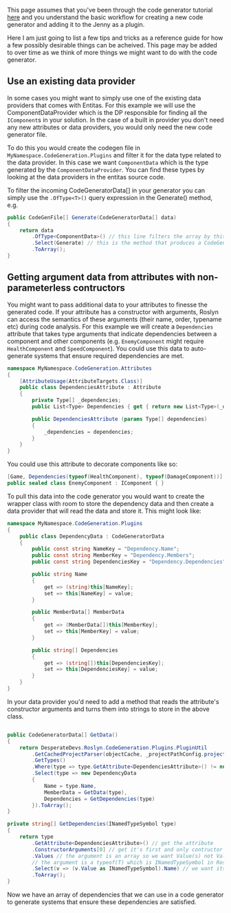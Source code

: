 This page assumes that you've been through the code generator tutorial [here](https://github.com/sschmid/Entitas-CSharp/wiki/Custom-Code-Generator-Tutorial) and you understand the basic workflow for creating a new code generator and adding it to the Jenny as a plugin.

Here I am just going to list a few tips and tricks as a reference guide for how a few possibly desirable things can be acheived. This page may be added to over time as we think of more things we might want to do with the code generator.

## Use an existing data provider

In some cases you might want to simply use one of the existing data providers that comes with Entitas. For this example we will use the ComponentDataProvider which is the DP responsible for finding all the `IComponent`s in your solution. In the case of a built in provider you don't need any new attributes or data providers, you would only need the new code generator file.

To do this you would create the codegen file in `MyNamespace.CodeGeneration.Plugins` and filter it for the data type related to the data provider. In this case we want `ComponentData` which is the type generated by the `ComponentDataProvider`. You can find these types by looking at the data providers in the entitas source code.

To filter the incoming CodeGeneratorData[] in your generator you can simply use the `.OfType<T>()` query expression in the Generate() method, e.g. 

```csharp
public CodeGenFile[] Generate(CodeGeneratorData[] data)
{
    return data
        .OfType<ComponentData>() // this line filters the array by this type
        .Select(Generate) // this is the method that produces a CodeGenFile from incoming ComponentData
        .ToArray();
}
```

## Getting argument data from attributes with non-parameterless contructors

You might want to pass additional data to your attributes to finesse the generated code. If your attribute has a constructor with arguments, Roslyn can access the semantics of these arguments (their name, order, typename etc) during code analysis. For this example we will create a `Dependencies` attribute that takes type arguments that indicate dependencies between a component and other components (e.g. `EnemyComponent` might require `HealthComponent` and `SpeedComponent`). You could use this data to auto-generate systems that ensure required dependencies are met.

```csharp
namespace MyNamespace.CodeGeneration.Attributes
{
    [AttributeUsage(AttributeTargets.Class)]
    public class DependenciesAttribute : Attribute
    {
        private Type[] _dependencies;
        public List<Type> Dependencies { get { return new List<Type>(_dependencies); } }

        public DependenciesAttribute (params Type[] dependencies)
        {
            _dependencies = dependencies;
        }
    }
}
```

You could use this attribute to decorate components like so:

```csharp
[Game, Dependencies(typeof(HealthComponent), typeof(DamageComponent))]
public sealed class EnemyComponent : IComponent { }
```

To pull this data into the code generator you would want to create the wrapper class with room to store the dependency data and then create a data provider that will read the data and store it. This might look like:

```csharp
namespace MyNamespace.CodeGeneration.Plugins
{
    public class DependencyData : CodeGeneratorData
    {       
        public const string NameKey = "Dependency.Name";
        public const string MemberKey = "Dependency.Members";
        public const string DependenciesKey = "Dependency.Dependencies";

        public string Name
        {
            get => (string)this[NameKey];
            set => this[NameKey] = value;
        }

        public MemberData[] MemberData
        {
            get => (MemberData[])this[MemberKey];
            set => this[MemberKey] = value;
        }

        public string[] Dependencies
        {
            get => (string[])this[DependenciesKey];
            set => this[DependenciesKey] = value;
        }
    }
}
```

In your data provider you'd need to add a method that reads the attribute's constructor arguments and turns them into strings to store in the above class.

```csharp

public CodeGeneratorData[] GetData()
{
    return DesperateDevs.Roslyn.CodeGeneration.Plugins.PluginUtil
        .GetCachedProjectParser(objectCache, _projectPathConfig.projectPath)
        .GetTypes()
        .Where(type => type.GetAttribute<DependenciesAttribute>() != null)
        .Select(type => new DependencyData
        {
            Name = type.Name,
            MemberData = GetData(type),
            Dependencies = GetDependencies(type)
        }).ToArray();
}

private string[] GetDependencies(INamedTypeSymbol type)
{
    return type
        .GetAttribute<DependenciesAttribute>() // get the attribute
        .ConstructorArguments[0] // get it's first and only contructor argument
        .Values // the argument is an array so we want Value(s) not Value here
        // the argument is a typeof(T) which is INamedTypeSymbol in Roslyn
        .Select(v => (v.Value as INamedTypeSymbol).Name) // we want its name
        .ToArray();         
}
```

Now we have an array of dependencies that we can use in a code generator to generate systems that ensure these dependencies are satisfied.
